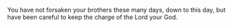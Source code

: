You have not forsaken your brothers these many days, down to this day, but have been careful to keep the charge of the Lord your God.
